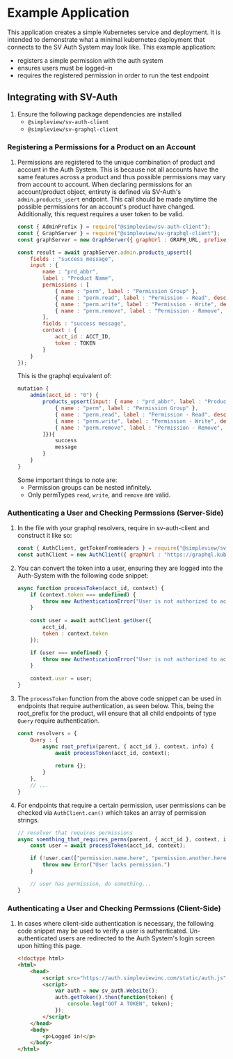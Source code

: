 # Example Application

This application creates a simple Kubernetes service and deployment. It is intended to demonstrate what a minimal kubernetes deployment that connects to the SV Auth System may look like. This example application:
- registers a simple permission with the auth system
- ensures users must be logged-in
- requires the registered permission in order to run the test endpoint

## Integrating with SV-Auth
1. Ensure the following package dependencies are installed
	- `@simpleview/sv-auth-client`
	- `@simpleview/sv-graphql-client`

### Registering a Permissions for a Product on an Account
1. Permissions are registered to the unique combination of product and account in the Auth System. This is because not all accounts have the same features across a product and thus possible permissions may vary from account to account. When declaring permissions for an account/product object, entirety is defined via SV-Auth's `admin.products_usert` endpoint. This call should be made anytime the possible permissions for an account's product have changed. Additionally, this request requires a user token to be valid.
	```javascript
	const { AdminPrefix } = require("@simpleview/sv-auth-client");
	const { GraphServer } = require("@simpleview/sv-graphql-client");
	const graphServer = new GraphServer({ graphUrl : GRAPH_URL, prefixes : [AdminPrefix] });

	const result = await graphServer.admin.products_upsert({
		fields : "success message",
		input : {
			name : "prd_abbr",
			label : "Product Name",
			permissions : [
				{ name : "perm", label : "Permission Group" },
				{ name : "perm.read", label : "Permission - Read", description : "This is a read permission", permType : "read" },
				{ name : "perm.write", label : "Permission - Write", description : "This is a write permission", permType : "write" },
				{ name : "perm.remove", label : "Permission - Remove", description : "This is a remove permission", permType : "remove" },
			],
			fields : "success message",
			context : {
				acct_id : ACCT_ID,
				token : TOKEN
			}
		}
	});
	```
	This is the graphql equivalent of:
	```javascript
	mutation {
		admin(acct_id : "0") {
			products_upsert(input: { name : "prd_abbr", label : "Product Name", permissions : [
				{ name : "perm", label : "Permission Group" },
				{ name : "perm.read", label : "Permission - Read", description : "This is a read permission", permType : "read" },
				{ name : "perm.write", label : "Permission - Write", description : "This is a write permission", permType : "write" },
				{ name : "perm.remove", label : "Permission - Remove", description : "This is a remove permission", permType : "remove" },
			]}){
				success
				message
			}
		}
	}
	```
	Some important things to note are:
	- Permission groups can be nested infinitely.
	- Only permTypes `read`, `write`, and `remove` are valid. 


### Authenticating a User and Checking Permssions (Server-Side)
1. In the file with your graphql resolvers, require in sv-auth-client and construct it like so:
	```javascript
	const { AuthClient, getTokenFromHeaders } = require("@simpleview/sv-auth-client");
	const authClient = new AuthClient({ graphUrl : "https://graphql.kube.simpleview.io/" });
	```
1. You can convert the token into a user, ensuring they are logged into the Auth-System with the following code snippet:
	```javascript
	async function processToken(acct_id, context) {
		if (context.token === undefined) {
			throw new AuthenticationError("User is not authorized to access this resource.");
		}
		
		const user = await authClient.getUser({
			acct_id,
			token : context.token
		});

		if (user === undefined) {
			throw new AuthenticationError("User is not authorized to access this resource.");
		}
		
		context.user = user;
	}
	```
1. The `processToken` function from the above code snippet can be used in endpoints that require authentication, as seen below. This, being the root_prefix for the product, will ensure that all child endpoints of type `Query` require authentication. 
	```javascript
	const resolvers = {
		Query : {
			async root_prefix(parent, { acct_id }, context, info) {
				await processToken(acct_id, context);
				
				return {};
			}
		},
		// ...
	}
	```
1. For endpoints that require a certain permission, user permissions can be checked via `AuthClient.can()` which takes an array of permission strings. 
	```javascript
	// resolver that requires permissions
	async soemthing_that_requires_perms(parent, { acct_id }, context, info) {
		const user = await processToken(acct_id, context);

		if (!user.can(["permission.name.here", "permission.another.here"])) {
			throw new Error("User lacks permission.")
		}

		// user has permission, do something...
	}
	```

### Authenticating a User and Checking Permssions (Client-Side)
1. In cases where client-side authentication is necessary, the following code snippet may be used to verify a user is authenticated. Un-authenticated users are redirected to the Auth System's login screen upon hitting this page.
	```html
	<!doctype html>
	<html>
		<head>
			<script src="https://auth.simpleviewinc.com/static/auth.js"></script>
			<script>
				var auth = new sv_auth.Website();
				auth.getToken().then(function(token) {
					console.log("GOT A TOKEN", token);
				});
			</script>
		</head>
		<body>
			<p>Logged in!</p>
		</body>
	</html>
	```
